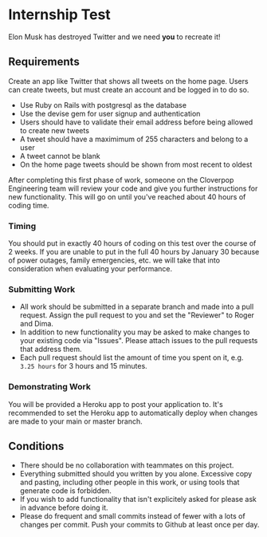 # Internship Test

Elon Musk has destroyed Twitter and we need **you** to recreate it!

## Requirements

Create an app like Twitter that shows all tweets on the home page. Users can create tweets, but must create an account and be logged in to do so.

 * Use Ruby on Rails with postgresql as the database
 * Use the devise gem for user signup and authentication
 * Users should have to validate their email address before being allowed to create new tweets
 * A tweet should have a maximimum of 255 characters and belong to a user
 * A tweet cannot be blank
 * On the home page tweets should be shown from most recent to oldest

After completing this first phase of work, someone on the Cloverpop Engineering team will review your code and give you further instructions for new functionality. This will go on until you've reached about 40 hours of coding time.

### Timing

You should put in exactly 40 hours of coding on this test over the course of 2 weeks. If you are unable to put in the full 40 hours by January 30 because of power outages, family emergencies, etc. we will take that into consideration when evaluating your performance.

### Submitting Work

  * All work should be submitted in a separate branch and made into a pull request. Assign the pull request to you and set the "Reviewer" to Roger and Dima. 
  * In addition to new functionality you may be asked to make changes to your existing code via "Issues". Please attach issues to the pull requests that address them.
  * Each pull request should list the amount of time you spent on it, e.g. `3.25 hours` for 3 hours and 15 minutes.

### Demonstrating Work

You will be provided a Heroku app to post your application to. It's recommended to set the Heroku app to automatically deploy when changes are made to your main or master branch.

## Conditions

  * There should be no collaboration with teammates on this project.
  * Everything submitted should you written by you alone. Excessive copy and pasting, including other people in this work, or using tools that generate code is forbidden.
  * If you wish to add functionality that isn't explicitely asked for please ask in advance before doing it.
  * Please do frequent and small commits instead of fewer with a lots of changes per commit. Push your commits to Github at least once per day.